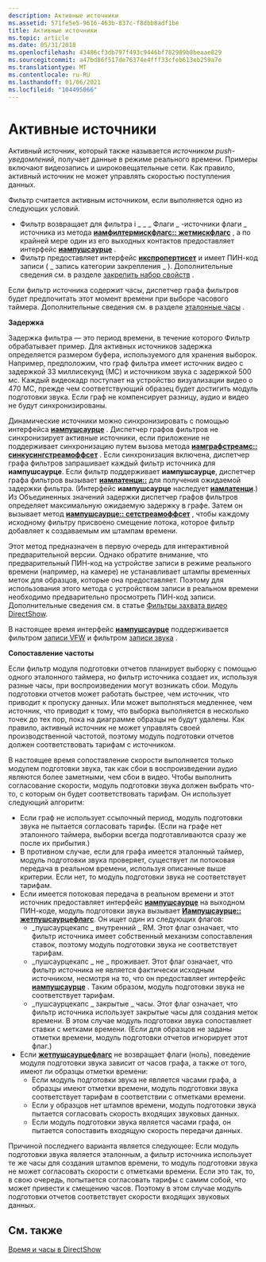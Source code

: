 ```yaml
---
description: Активные источники
ms.assetid: 571fe5e5-9616-463b-837c-f8dbb8adf1be
title: Активные источники
ms.topic: article
ms.date: 05/31/2018
ms.openlocfilehash: 43486cf3db797f493c9446bf782989b8beaae829
ms.sourcegitcommit: a47bd86f517de76374e4fff33cfeb613eb259a7e
ms.translationtype: MT
ms.contentlocale: ru-RU
ms.lasthandoff: 01/06/2021
ms.locfileid: "104495066"
---
```

# <a name="live-sources"></a>Активные источники

Активный источник, который также называется *источником push-уведомлений*, получает данные в режиме реального времени. Примеры включают видеозапись и широковещательные сети. Как правило, активный источник не может управлять скоростью поступления данных.

Фильтр считается активным источником, если выполняется одно из следующих условий.

-   Фильтр возвращает для фильтра i \_ \_ \_ Флаги \_ -источники флаги \_ источника из метода [**иамфилтермискфлагс:: жетмискфлагс**](/windows/desktop/api/Strmif/nf-strmif-iamfiltermiscflags-getmiscflags) , а по крайней мере один из его выходных контактов предоставляет интерфейс [**иампушсаурце**](/windows/desktop/api/Strmif/nn-strmif-iampushsource) .
-   Фильтр предоставляет интерфейс [**икспропертисет**](ikspropertyset.md) и имеет ПИН-код записи ( \_ запись категории закрепления \_ ). Дополнительные сведения см. в разделе [закрепить набор свойств](pin-property-set.md) .

Если фильтр источника содержит часы, диспетчер графа фильтров будет предпочитать этот момент времени при выборе часового таймера. Дополнительные сведения см. в разделе [эталонные часы](reference-clocks.md) .

**Задержка**

Задержка фильтра — это период времени, в течение которого Фильтр обрабатывает пример. Для активных источников задержка определяется размером буфера, используемого для хранения выборок. Например, предположим, что граф фильтра имеет источник видео с задержкой 33 миллисекунд (МС) и источником звука с задержкой 500 мс. Каждый видеокадр поступает на устройство визуализации видео о 470 МС, прежде чем соответствующий образец будет достигить модуль подготовки звука. Если граф не компенсирует разницу, аудио и видео не будут синхронизированы.

Динамические источники можно синхронизировать с помощью интерфейса [**иампушсаурце**](/windows/desktop/api/Strmif/nn-strmif-iampushsource) . Диспетчер графов фильтров не синхронизирует активные источники, если приложение не поддерживает синхронизацию путем вызова метода [**иамграфстреамс:: синкусингстреамоффсет**](/windows/desktop/api/Strmif/nf-strmif-iamgraphstreams-syncusingstreamoffset) . Если синхронизация включена, диспетчер графа фильтров запрашивает каждый фильтр источника для **иампушсаурце**. Если фильтр поддерживает **иампушсаурце**, диспетчер графа фильтров вызывает [**иамлатенци::**](/windows/desktop/api/Strmif/nf-strmif-iamlatency-getlatency) для получения ожидаемой задержки фильтра. (Интерфейс **иампушсаурце** наследует [**иамлатенци**](/windows/desktop/api/Strmif/nn-strmif-iamlatency).) Из Объединенных значений задержки диспетчер графов фильтров определяет максимальную ожидаемую задержку в графе. Затем он вызывает метод [**иампушсаурце:: сетстреамоффсет**](/windows/desktop/api/Strmif/nf-strmif-iampushsource-setstreamoffset) , чтобы каждому исходному фильтру присвоено смещение потока, которое фильтр добавляет к создаваемым им штампам времени.

Этот метод предназначен в первую очередь для интерактивной предварительной версии. Однако обратите внимание, что предварительный ПИН-код на устройстве записи в режиме реального времени (например, на камере) не устанавливает штампы временных меток для образцов, которые она предоставляет. Поэтому для использования этого метода с устройством записи в реальном времени необходимо предварительно просмотреть ПИН-код записи. Дополнительные сведения см. в статье [Фильтры захвата видео DirectShow](directshow-video-capture-filters.md).

В настоящее время интерфейс [**иампушсаурце**](/windows/desktop/api/Strmif/nn-strmif-iampushsource) поддерживается фильтром [записи VFW](vfw-capture-filter.md) и фильтром [записи звука](audio-capture-filter.md) .

**Сопоставление частоты**

Если фильтр модуля подготовки отчетов планирует выборку с помощью одного эталонного таймера, но фильтр источника создает их, используя разные часы, при воспроизведении могут возникать сбои. Модуль подготовки отчетов может работать быстрее, чем источник, что приводит к пропуску данных. Или может выполняться медленнее, чем источник, что приводит к тому, что выборка выполняется в несколько точек до тех пор, пока на диаграмме образцы не будут удалены. Как правило, активный источник не может управлять своей производственной частотой, поэтому модуль подготовки отчетов должен соответствовать тарифам с источником.

В настоящее время сопоставление скорости выполняется только модулем подготовки звука, так как сбои в воспроизведении аудио являются более заметными, чем сбои в видео. Чтобы выполнить согласование скорости, модуль подготовки звука должен выбрать что-то, с которым он будет соответствовать тарифам. Он использует следующий алгоритм:

-   Если граф не использует ссылочный период, модуль подготовки звука не пытается согласовать тарифы. (Если на графе нет эталонного таймера, выборки всегда подготавливаются сразу же после их прибытия.)
-   В противном случае, если для графа имеется эталонный таймер, модуль подготовки звука проверяет, существует ли потоковая передача в реальном времени, используя описанные выше критерии. Если нет, то модуль подготовки звука не соответствует тарифам.
-   Если имеется потоковая передача в реальном времени и этот источник предоставляет интерфейс [**иампушсаурце**](/windows/desktop/api/Strmif/nn-strmif-iampushsource) на выходном ПИН-коде, модуль подготовки звука вызывает [**Иампушсаурце:: жетпушсаурцефлагс**](/windows/desktop/api/Strmif/nf-strmif-iampushsource-getpushsourceflags). Он ищет один из следующих флагов:
    -   \_пушсаурцекапс \_ внутренний \_ RM. Этот флаг означает, что фильтр источника имеет собственный механизм сопоставления ставок, поэтому модуль подготовки звука не соответствует тарифам.
    -   \_пушсаурцекапс \_ не \_ проживает. Этот флаг означает, что фильтр источника не является фактически исходным источником, несмотря на то, что он предоставляет интерфейс [**иампушсаурце**](/windows/desktop/api/Strmif/nn-strmif-iampushsource) . Таким образом, модуль подготовки звука не соответствует тарифам.
    -   \_пушсаурцекапс \_ закрытые \_ часы. Этот флаг означает, что фильтр источника использует закрытые часы для создания меток времени. В этом случае модуль подготовки звука сопоставляет ставки с метками времени. (Если для образцов не заданы отметки времени, модуль подготовки отчетов игнорирует этот флаг.)
-   Если [**жетпушсаурцефлагс**](/windows/desktop/api/Strmif/nf-strmif-iampushsource-getpushsourceflags) не возвращает флаги (ноль), поведение модуля подготовки звука зависит от часов графа, а также от того, имеют ли образцы отметки времени:
    -   Если модуль подготовки звука не является часами графа, а образцы имеют отметки времени, модуль подготовки звука соответствует тарифам в соответствии с отметками времени.
    -   Если у образцов нет штампов времени, модуль подготовки звука пытается согласовать скорость входящих звуковых данных.
    -   Если модуль подготовки звука является часами графа, он пытается сопоставить входящую скорость передачи данных.

Причиной последнего варианта является следующее: Если модуль подготовки звука является эталонным, а фильтр источника использует те же часы для создания штампов времени, то модуль подготовки звука не может согласовать скорости с отметками времени. Если это так, то, в свою очередь, попытается согласовать тарифы с самим собой, что может привести к смещению часов. Поэтому в этом случае модуль подготовки отчетов соответствует скорости входящих звуковых данных.

## <a name="related-topics"></a>См. также

<dl> <dt>

[Время и часы в DirectShow](time-and-clocks-in-directshow.md)
</dt> </dl>

 

 



